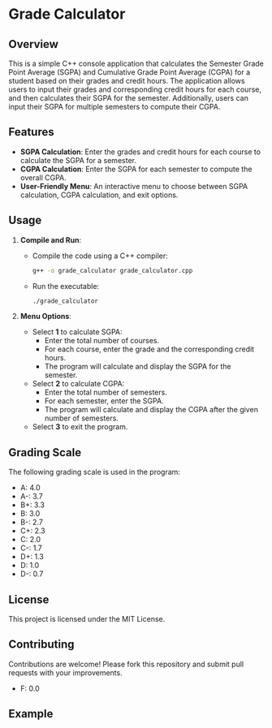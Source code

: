 # Grade Calculator

## Overview

This is a simple C++ console application that calculates the Semester Grade Point Average (SGPA) and Cumulative Grade Point Average (CGPA) for a student based on their grades and credit hours. The application allows users to input their grades and corresponding credit hours for each course, and then calculates their SGPA for the semester. Additionally, users can input their SGPA for multiple semesters to compute their CGPA.

## Features

- **SGPA Calculation**: Enter the grades and credit hours for each course to calculate the SGPA for a semester.
- **CGPA Calculation**: Enter the SGPA for each semester to compute the overall CGPA.
- **User-Friendly Menu**: An interactive menu to choose between SGPA calculation, CGPA calculation, and exit options.

## Usage

1. **Compile and Run**:
   - Compile the code using a C++ compiler:
     ```sh
     g++ -o grade_calculator grade_calculator.cpp
     ```
   - Run the executable:
     ```sh
     ./grade_calculator
     ```

2. **Menu Options**:
   - Select **1** to calculate SGPA:
     - Enter the total number of courses.
     - For each course, enter the grade and the corresponding credit hours.
     - The program will calculate and display the SGPA for the semester.
   - Select **2** to calculate CGPA:
     - Enter the total number of semesters.
     - For each semester, enter the SGPA.
     - The program will calculate and display the CGPA after the given number of semesters.
   - Select **3** to exit the program.

## Grading Scale

The following grading scale is used in the program:
- A: 4.0
- A-: 3.7
- B+: 3.3
- B: 3.0
- B-: 2.7
- C+: 2.3
- C: 2.0
- C-: 1.7
- D+: 1.3
- D: 1.0
- D-: 0.7


## License

This project is licensed under the MIT License.

## Contributing

Contributions are welcome! Please fork this repository and submit pull requests with your improvements.

- F: 0.0

## Example

